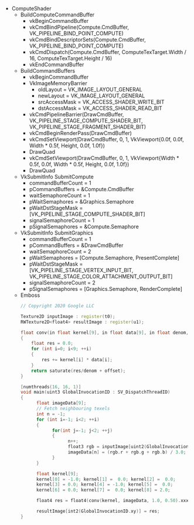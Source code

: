 - ComputeShader
  - BuildComputeCommandBuffer
    - vkBeginCommandBuffer
    - vkCmdBindPipeline(Compute.CmdBuffer, VK_PIPELINE_BIND_POINT_COMPUTE)
    - vkCmdBindDescriptorSets(Compute.CmdBuffer, VK_PIPELINE_BIND_POINT_COMPUTE)
    - vkCmdDispatch(Compute.CmdBuffer, ComputeTexTarget.Width / 16, ComputeTexTarget.Height / 16)
    - vkEndCommandBuffer
  - BuildCommandBuffers
    - vkBeginCommandBuffer
    - VkImageMemoryBarrier
      - oldLayout = VK_IMAGE_LAYOUT_GENERAL
      - newLayout = VK_IMAGE_LAYOUT_GENERAL
      - srcAccessMask = VK_ACCESS_SHADER_WRITE_BIT
      - dstAccessMask = VK_ACCESS_SHADER_READ_BIT
    - vkCmdPipelineBarrier(DrawCmdBuffer, VK_PIPELINE_STAGE_COMPUTE_SHADER_BIT, VK_PIPELINE_STAGE_FRAGMENT_SHADER_BIT)
    - vkCmdBeginRenderPass(DrawCmdBuffer)
    - vkCmdSetViewport(DrawCmdBuffer, 0, 1, VkViewport{0.0f, 0.0f, Width * 0.5f, Height, 0.0f, 1.0f})
    - DrawQuad
    - vkCmdSetViewport(DrawCmdBuffer, 0, 1, VkViewport{Width * 0.5f, 0.0f, Width * 0.5f, Height, 0.0f, 1.0f})
    - DrawQuad
  - VkSubmitInfo SubmitCompute
    - commandBufferCount = 1
    - pCommandBuffers = &Compute.CmdBuffer
    - waitSemaphoreCount = 1
    - pWaitSemaphores = &Graphics.Semaphore
    - pWaitDstStageMask = [VK_PIPELINE_STAGE_COMPUTE_SHADER_BIT]
    - signalSemaphoreCount = 1
    - pSignalSemaphores = &Compute.Semaphore
  - VkSubmitInfo SubmitGraphics
    - commandBufferCount = 1
    - pCommandBuffers = &DrawCmdBuffer
    - waitSemaphoreCount = 2
    - pWaitSemaphores = [Compute.Semaphore, PresentComplete]
    - pWaitDstStageMask = [VK_PIPELINE_STAGE_VERTEX_INPUT_BIT, VK_PIPELINE_STAGE_COLOR_ATTACHMENT_OUTPUT_BIT]
    - signalSemaphoreCount = 2
    -  pSignalSemaphores = [Graphics.Semaphore, RenderComplete]
  - Emboss
    ```cpp
    // Copyright 2020 Google LLC

    Texture2D inputImage : register(t0);
    RWTexture2D<float4> resultImage : register(u1);

    float conv(in float kernel[9], in float data[9], in float denom, in float offset)
    {
        float res = 0.0;
        for (int i=0; i<9; ++i)
        {
            res += kernel[i] * data[i];
        }
        return saturate(res/denom + offset);
    }

    [numthreads(16, 16, 1)]
    void main(uint3 GlobalInvocationID : SV_DispatchThreadID)
    {
	      float imageData[9];
	      // Fetch neighbouring texels
	      int n = -1;
	      for (int i=-1; i<2; ++i)
	      {
		        for(int j=-1; j<2; ++j)
		        {
			          n++;
			          float3 rgb = inputImage[uint2(GlobalInvocationID.x + i, GlobalInvocationID.y + j)].rgb;
			          imageData[n] = (rgb.r + rgb.g + rgb.b) / 3.0;
		        }
	      }

	      float kernel[9];
	      kernel[0] = -1.0; kernel[1] =  0.0; kernel[2] =  0.0;
	      kernel[3] = 0.0; kernel[4] = -1.0; kernel[5] =  0.0;
	      kernel[6] = 0.0; kernel[7] =  0.0; kernel[8] = 2.0;

	      float4 res = float4(conv(kernel, imageData, 1.0, 0.50).xxx, 1.0);

	      resultImage[int2(GlobalInvocationID.xy)] = res;
    }
    ```